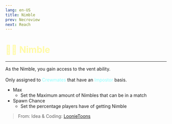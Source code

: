 ```yaml
---
lang: en-US
title: Nimble
prev: Necroview
next: Reach
---
```


# <font color=#fffaa6>🏃‍♂️ <b>Nimble</b></font> <Badge text="Helpful" type="tip" vertical="middle"/>
---

As the Nimble, you gain access to the vent ability.<br><br>
Only assigned to <font color=#8cffff>Crewmates</font> that have an <font color=#8cffff>Impostor</font> basis.
* Max
  * Set the Maximum amount of Nimbles that can be in a match
* Spawn Chance
  * Set the percentage players have of getting Nimble

> From: Idea & Coding: [LoonieToons](https://github.com/Loonie-Toons/)